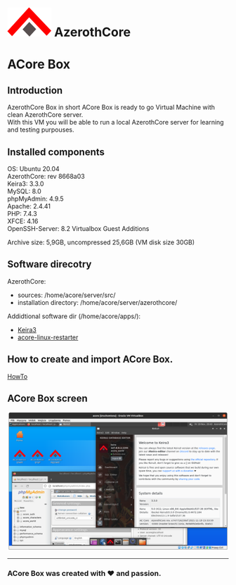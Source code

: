 # ![logo](https://raw.githubusercontent.com/azerothcore/azerothcore.github.io/master/images/logo-github.png) AzerothCore

# ACore Box

## Introduction
AzerothCore Box in short ACore Box is ready to go Virtual Machine with clean AzerothCore server.  
With this VM you will be able to run a local AzerothCore server for learning and testing purpouses.

## Installed components
OS: Ubuntu 20.04  
AzerothCore: rev 8668a03  
Keira3: 3.3.0  
MySQL: 8.0  
phpMyAdmin: 4.9.5  
Apache: 2.4.41  
PHP: 7.4.3  
XFCE: 4.16  
OpenSSH-Server: 8.2
Virtualbox Guest Additions  

Archive size: 5,9GB, uncompressed 25,6GB (VM disk size 30GB)

## Software direcotry
AzerothCore:
 - sources: /home/acore/server/src/
 - installation directory: /home/acore/server/azerothcore/

Addidtional software dir (/home/acore/apps/):
 - [Keira3](https://github.com/azerothcore/Keira3)
 - [acore-linux-restarter](https://github.com/nolt/acore-linux-restarter)

## How to create and import ACore Box.
[HowTo](./howto/vm_create.md)

## ACore Box screen
![image](./howto/img/acore-box.png)

---

### ACore Box was created with :heart: and passion.